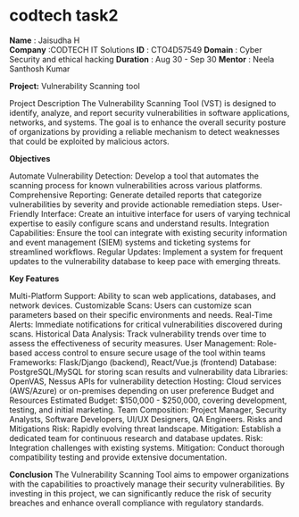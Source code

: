 # codtech task2
**Name** : Jaisudha H   
**Company** :CODTECH IT Solutions
**ID** : CTO4D57549
**Domain** : Cyber Security and ethical hacking
**Duration** : Aug 30 - Sep 30
**Mentor** : Neela Santhosh Kumar

**Project:** Vulnerability Scanning tool

Project Description
The Vulnerability Scanning Tool (VST) is designed to identify, analyze, and report security vulnerabilities in software applications, networks, and systems. The goal is to enhance the overall security posture of organizations by providing a reliable mechanism to detect weaknesses that could be exploited by malicious actors.

**Objectives**

Automate Vulnerability Detection: Develop a tool that automates the scanning process for known vulnerabilities across various platforms.
Comprehensive Reporting: Generate detailed reports that categorize vulnerabilities by severity and provide actionable remediation steps.
User-Friendly Interface: Create an intuitive interface for users of varying technical expertise to easily configure scans and understand results.
Integration Capabilities: Ensure the tool can integrate with existing security information and event management (SIEM) systems and ticketing systems for streamlined workflows.
Regular Updates: Implement a system for frequent updates to the vulnerability database to keep pace with emerging threats.

**Key Features**


Multi-Platform Support: Ability to scan web applications, databases, and network devices.
Customizable Scans: Users can customize scan parameters based on their specific environments and needs.
Real-Time Alerts: Immediate notifications for critical vulnerabilities discovered during scans.
Historical Data Analysis: Track vulnerability trends over time to assess the effectiveness of security measures.
User Management: Role-based access control to ensure secure usage of the tool within teams
Frameworks: Flask/Django (backend), React/Vue.js (frontend)
Database: PostgreSQL/MySQL for storing scan results and vulnerability data
Libraries: OpenVAS, Nessus APIs for vulnerability detection
Hosting: Cloud services (AWS/Azure) or on-premises depending on user preference
Budget and Resources
Estimated Budget: $150,000 - $250,000, covering development, testing, and initial marketing.
Team Composition: Project Manager, Security Analysts, Software Developers, UI/UX Designers, QA Engineers.
Risks and Mitigations
Risk: Rapidly evolving threat landscape.
Mitigation: Establish a dedicated team for continuous research and database updates.
Risk: Integration challenges with existing systems.
Mitigation: Conduct thorough compatibility testing and provide extensive documentation.


**Conclusion**
The Vulnerability Scanning Tool aims to empower organizations with the capabilities to proactively manage their security vulnerabilities. By investing in this project, we can significantly reduce the risk of security breaches and enhance overall compliance with regulatory standards.



